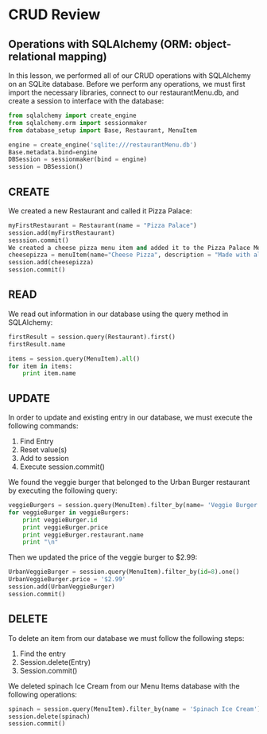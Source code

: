 # CRUD Review

## Operations with SQLAlchemy (ORM: object-relational mapping)

In this lesson, we performed all of our CRUD operations with SQLAlchemy on an SQLite database. Before we perform any operations, we must first import the necessary libraries, connect to our restaurantMenu.db, and create a session to interface with the database:

```python
from sqlalchemy import create_engine
from sqlalchemy.orm import sessionmaker
from database_setup import Base, Restaurant, MenuItem

engine = create_engine('sqlite:///restaurantMenu.db')
Base.metadata.bind=engine
DBSession = sessionmaker(bind = engine)
session = DBSession()
```

## CREATE

We created a new Restaurant and called it Pizza Palace:

```python
myFirstRestaurant = Restaurant(name = "Pizza Palace")
session.add(myFirstRestaurant)
sesssion.commit()
We created a cheese pizza menu item and added it to the Pizza Palace Menu:
cheesepizza = menuItem(name="Cheese Pizza", description = "Made with all natural ingredients and fresh mozzarella", course="Entree", price="$8.99", restaurant=myFirstRestaurant)
session.add(cheesepizza)
session.commit()
```

## READ

We read out information in our database using the query method in SQLAlchemy:

```python
firstResult = session.query(Restaurant).first()
firstResult.name

items = session.query(MenuItem).all()
for item in items:
    print item.name
```

## UPDATE

In order to update and existing entry in our database, we must execute the following commands:

1. Find Entry
2. Reset value(s)
3. Add to session
4. Execute session.commit()

We found the veggie burger that belonged to the Urban Burger restaurant by executing the following query:

```python
veggieBurgers = session.query(MenuItem).filter_by(name= 'Veggie Burger')
for veggieBurger in veggieBurgers:
    print veggieBurger.id
    print veggieBurger.price
    print veggieBurger.restaurant.name
    print "\n"
```

Then we updated the price of the veggie burger to $2.99:

```python
UrbanVeggieBurger = session.query(MenuItem).filter_by(id=8).one()
UrbanVeggieBurger.price = '$2.99'
session.add(UrbanVeggieBurger)
session.commit() 
```

## DELETE

To delete an item from our database we must follow the following steps:

1. Find the entry
2. Session.delete(Entry)
3. Session.commit()

We deleted spinach Ice Cream from our Menu Items database with the following operations:

```python
spinach = session.query(MenuItem).filter_by(name = 'Spinach Ice Cream').one()
session.delete(spinach)
session.commit() 
```
